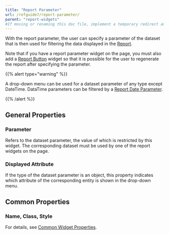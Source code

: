 ```yaml
---
title: "Report Parameter"
url: /refguide7/report-parameter/
parent: "report-widgets"
#If moving or renaming this doc file, implement a temporary redirect and let the respective team know they should update the URL in the product. See Mapping to Products for more details.
---
```




With the report parameter, the user can specify a parameter of the dataset that is then used for filtering the data displayed in the [Report](/refguide7/report-widgets/).

Note that if you have a report parameter widget on the page, you must also add a [Report Button](/refguide7/report-button/) widget so that it is possible for the user to regenerate the report after specifying the parameter.

{{% alert type="warning" %}}

A drop-down menu can be used for a dataset parameter of any type except DateTime. DataTime parameters can be filtered by a [Report Date Parameter](/refguide7/report-date-parameter/).

{{% /alert %}}

## General Properties

### Parameter

Refers to the dataset parameter, the value of which is restricted by this widget. The corresponding dataset must be used by one of the report widgets on the page.

### Displayed Attribute

If the type of the dataset parameter is an object, this property indicates which attribute of the corresponding entity is shown in the drop-down menu.

## Common Properties

### Name, Class, Style

For details, see [Common Widget Properties](/refguide7/common-widget-properties/).

